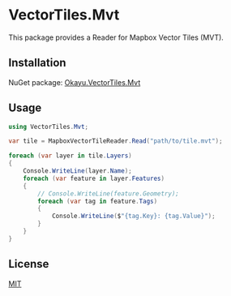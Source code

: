 # VectorTiles.Mvt

This package provides a Reader for Mapbox Vector Tiles (MVT).

## Installation

NuGet package: [Okayu.VectorTiles.Mvt](https://www.nuget.org/packages/Okayu.VectorTiles.Mvt/)

## Usage

```csharp
using VectorTiles.Mvt;

var tile = MapboxVectorTileReader.Read("path/to/tile.mvt");

foreach (var layer in tile.Layers)
{
    Console.WriteLine(layer.Name);
    foreach (var feature in layer.Features)
    {
        // Console.WriteLine(feature.Geometry);
        foreach (var tag in feature.Tags)
        {
            Console.WriteLine($"{tag.Key}: {tag.Value}");
        }
    }
}
```

## License

[MIT](../LICENSE)